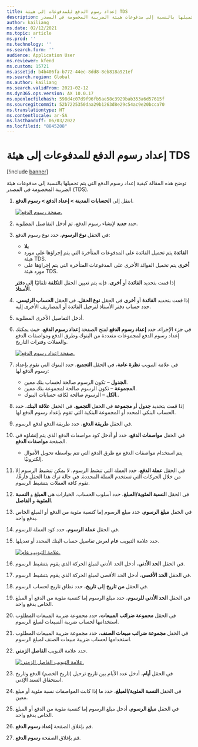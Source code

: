 ```yaml
---
title: إعداد رسوم الدفع للمدفوعات إلى هيئة TDS
description: توضح هذه المقالة كيفية إعداد رسوم الدفع التي يتم تحميلها بالنسبة إلى مدفوعات هيئة الضريبة المخصومة في المصدر (TDS).
author: kailiang
ms.date: 02/12/2021
ms.topic: article
ms.prod: ''
ms.technology: ''
ms.search.form: ''
audience: Application User
ms.reviewer: kfend
ms.custom: 15721
ms.assetid: b4b406fa-b772-44ec-8dd8-8eb818a921ef
ms.search.region: Global
ms.author: kailiang
ms.search.validFrom: 2021-02-12
ms.dyn365.ops.version: AX 10.0.17
ms.openlocfilehash: 598d4c07d9f96fb5ae58c3929bab353a6d57615f
ms.sourcegitcommit: 52b7225350daa29b1263d8e29c54ac9e20bcca70
ms.translationtype: HT
ms.contentlocale: ar-SA
ms.lasthandoff: 06/03/2022
ms.locfileid: "8845208"
---
```

# <a name="set-up-payment-fees-for-tds-authority-payments"></a>إعداد رسوم الدفع للمدفوعات إلى هيئة TDS

[!include [banner](../includes/banner.md)]

توضح هذه المقالة كيفية إعداد رسوم الدفع التي يتم تحميلها بالنسبة إلى مدفوعات هيئة الضريبة المخصومة في المصدر (TDS).

1. انتقل إلى **الحسابات المدينة \> إعداد الدفع \> رسوم الدفع**.

    [![صفحة رسوم الدفع.](./media/apac-ind-TDS-28.png)](./media/apac-ind-TDS-28.png)

2. حدد **جديد** لإنشاء رسوم الدفع، ثم أدخل التفاصيل المطلوبة.
3. في الحقل **نوع الرسوم**، حدد نوع رسوم الدفع:

    - **بلا**
    - **الفائدة** يتم تحميل الفائدة على المدفوعات المتأخرة التي يتم إجراؤها على مورد هيئة TDS.
    - **أخرى** يتم تحميل الفوائد الأخرى على المدفوعات المتأخرة التي يتم إجراؤها على مورد هيئة TDS.

    إذا قمت بتحديد **الفائدة** أو **أخرى**، فإنه يتم تعيين الحقل **التكلفة** تلقائيًا إلى **دفتر الأستاذ**.

4. إذا قمت بتحديد **الفائدة** أو **أخرى** في الحقل **نوع الحقل**، في الحقل **الحساب الرئيسي**، حدد حساب دفتر الأستاذ لترحيل الفائدة أو المصاريف الأخرى إليه.
5. أدخل التفاصيل الأخرى المطلوبة.
6. في جزء الإجراء، حدد **إعداد رسوم الدفع** لفتح الصفحة **إعداد رسوم الدفع**، حيث يمكنك إعداد رسوم الدفع لمجموعات متعددة من البنوك وطرق الدفع ومواصفات الدفع والعملات وفترات التاريخ.

    [![صفحة إعداد رسوم الدفع.](./media/apac-ind-TDS-21.png)](./media/apac-ind-TDS-21.png)

7. في علامة التبويب **نظرة عامة**، في الحقل **التجميع**، حدد البنوك التي تقوم بإعداد رسوم الدفع لها:

    - **الجدول** – تكون الرسوم صالحة لحساب بنك معين.
    - **المجموعة** – تكون الرسوم صالحة لمجموعة بنك معين.
    - **الكل** – الرسوم صالحة لكافة حسابات البنوك..

8. إذا قمت بتحديد **جدول** أو **مجموعة** في الحقل **التجميع**، في الحقل **علاقة البنك**، حدد الحساب البنكي المحدد أو المجموعة البنكية التي تقوم بإعداد رسوم الدفع لها.
9. في الحقل **طريقة الدفع**، حدد طريقة الدفع لدفع الرسوم.
10. في الحقل **مواصفات الدفع**، حدد أو أدخل كود مواصفات الدفع الذي يتم إنشاؤه في الصفحة **مواصفات الدفع**.
    - يتم استخدام مواصفات الدفع مع طرق الدفع التي تتم بواسطة تحويل الأموال إلكترونيًا.
12. في الحقل **عملة الدفع**، حدد العملة التي تنشط الرسوم. لا يمكن تنشيط الرسوم إلا من خلال الحركات التي تستخدم العملة المحددة. في حالة ترك هذا الحقل فارغًا، تقوم كافة العملات بتنشيط الرسوم.
13. في الحقل **النسبة المئوية/المبلغ**، حدد أسلوب الحساب. الخيارات هي **المبلغ** و **النسبة المئوية** و **الفاصل**.
14. في الحقل **مبلغ الرسوم**، حدد مبلغ الرسوم إما كنسبة مئوية من الدفع أو المبلغ الخاص بدفع واحد.
15. في الحقل **عملة الرسوم**، حدد كود العملة للرسوم.
16. حدد علامة التبويب **عام** لعرض تفاصيل حساب البنك المحدد أو تعديلها.

    [![علامة التبويب عام.](./media/apac-ind-TDS-22.png)](./media/apac-ind-TDS-22.png)

16. في الحقل **الحد الأدنى**، أدخل الحد الأدنى لمبلغ الحركة الذي يقوم بتنشيط الرسوم.
17. في الحقل **الحد الأقصى**، أدخل الحد الأقصى لمبلغ الحركة الذي يقوم بتنشيط الرسوم.
18. في الحقل **من تاريخ** إلى **تاريخ**، حدد نطاق تاريخ لحساب الرسوم.
19. في الحقل **الحد الأدنى للرسوم**، حدد مبلغ الرسوم إما كنسبة مئوية من الدفع أو المبلغ الخاص بدفع واحد.
20. في الحقل **مجموعة ضرائب المبيعات**، حدد مجموعة ضريبة المبيعات المطلوب استخدامها لحساب ضريبة المبيعات لمبلغ الرسوم.
21. في الحقل **مجموعة ضرائب مبيعات الصنف**، حدد مجموعة ضريبة المبيعات المطلوب استخدامها لحساب ضريبة مبيعات الصنف لمبلغ الرسوم.
22. حدد علامة التبويب **الفاصل الزمني**. 

    [![علامة التبويب الفاصل الزمني.](./media/apac-ind-TDS-23.png)](./media/apac-ind-TDS-23.png)

23. في الحقل **أيام**، أدخل عدد الأيام بين تاريخ ترحيل (تاريخ الخصم) الدفع وتاريخ استحقاق السند الإذني.
24. في الحقل **النسبة المئوية/المبلغ**، حدد ما إذا كانت المواصفات نسبة مئوية أو مبلغ معين.
25. في الحقل **مبلغ الرسوم**، أدخل مبلغ الرسوم إما كنسبة مئوية من الدفع أو المبلغ الخاص بدفع واحد.
26. قم بإغلاق الصفحة **إعداد رسوم الدفع**.
27. قم بإغلاق الصفحة **رسوم الدفع**.
